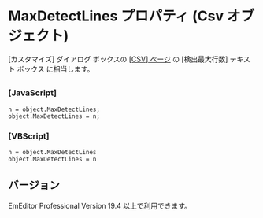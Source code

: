 # MaxDetectLines プロパティ (Csv オブジェクト)

\[カスタマイズ\] ダイアログ ボックスの [\[CSV\] ページ](../../dlg/customize/csv/index) の \[検出最大行数\] テキスト ボックス に相当します。

## 

### \[JavaScript\]

```
n = object.MaxDetectLines;
object.MaxDetectLines = n;
```

### \[VBScript\]

```
n = object.MaxDetectLines
object.MaxDetectLines = n
```

## バージョン

EmEditor Professional Version 19.4 以上で利用できます。
